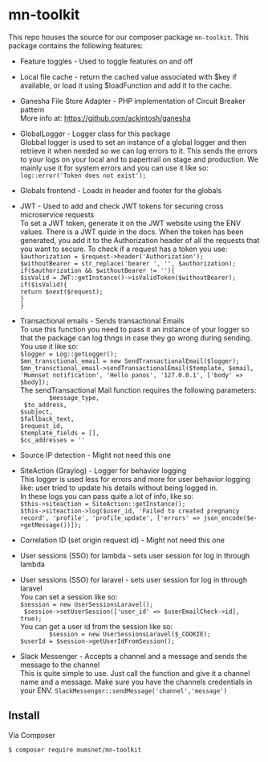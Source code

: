 # mn-toolkit
This repo houses the source for our composer package `mn-toolkit`.  This package contains the following features:
* Feature toggles - Used to toggle features on and off
    
* Local file cache - return the cached value associated with $key if available,
  or load it using $loadFunction and add it to the cache.
  
* Ganesha File Store Adapter -   PHP implementation of Circuit Breaker pattern<br>
More info at: https://github.com/ackintosh/ganesha

* GlobalLogger - Logger class for this package <br>
    Globbal logger is used to set an instance of a global logger and then retrieve it when needed so we can log errors to it. This sends the errors to your logs on your local and to papertrail on stage and production.
    We mainly use it for system errors and you can use it like so: `log::error('Token does not exist');`

* Globals frontend - Loads in header and footer for the globals

* JWT - Used to add and check JWT tokens for securing cross microservice requests
<br> To set a JWT token, generate it on the JWT website using the ENV values. There is a JWT quide in the docs.
When the token has been generated, you add it to the Authorization header of all the requests that you want to secure.
To check if a request has a token you use:  
`$authorization = $request->header('Authorization');`<br>
`$withoutBearer = str_replace('bearer ', '', $authorization);`<br>
 `if($authorization && $withoutBearer != ''){`<br>
`$isValid = JWT::getInstance()->isValidToken($withoutBearer);`<br>
`if($isValid){`<br>
`return $next($request);`<br>
`}`<br>
`}`<br>

* Transactional emails - Sends transactional Emails<br>
To use this function you need to pass it an instance of your logger so that the package can log thngs in case they go wrong during sending. You use it like so: <br>
`$logger = Log::getLogger();`<br>
        `$mn_transctional_email = new SendTransactionalEmail($logger);`<br>
         `$mn_transctional_email->sendTransactionalEmail($template, $email, 'Mumnset notification', 'Hello panos', '127.0.0.1', ['body' => $body]);`<br>
     The sendTransactional Mail function requires the following parameters:<br>
     `        $message_type,`<br>
             ` $to_address,`<br>
              `$subject,`<br>
              `$fallback_text,`<br>
              `$request_id,`<br>
              `$template_fields = [],`<br>
              `$cc_addresses = ''` <br>   

* Source IP detection - Might not need this one

* SiteAction (Graylog) - Logger for behavior logging<br>
This logger is used less for errors and more for user behavior logging like: user tried to update his details without being logged in.<br>
In these logs you can pass quite a lot of info, like so:<br>
`$this->siteaction = SiteAction::getInstance();`<br>
`$this->siteaction->log($user_id, 'Failed to created pregnancy record', 'profile', 'profile_update', ['errors' => json_encode($e->getMessage())]);
`

* Correlation ID (set origin request id) - Might not need this one

* User sessions (SSO) for lambda - sets user session for log in through lambda

* User sessions (SSO) for laravel - sets user session for log in through laravel
<br> You can set a session like so:<br> `$session = new UserSessionsLaravel();`<br>
                                    ` $session->setUserSession(['user_id' => $userEmailCheck->id], true);`
<br>You can get a user id from the session like so:<br>
`        $session = new UserSessionsLaravel($_COOKIE);`<br>
         `$userId = $session->getUserIdFromSession();`
* Slack Messenger - Accepts a channel and a message and sends the message to the channel<br>
This is quite simple to use. Just call the function and give it a channel name and a message. Make sure you have the channels credentials in your ENV.
`SlackMessenger::sendMessage('channel','message')`
## Install
Via Composer
``` bash
$ composer require mumsnet/mn-toolkit
```